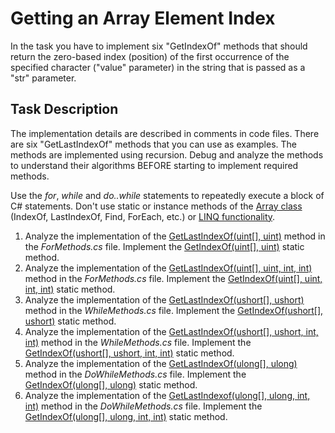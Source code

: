 # Getting an Array Element Index  

In the task you have to implement six "GetIndexOf" methods that should return the zero-based index (position) of the first occurrence of the specified character ("value" parameter) in the string that is passed as a "str" parameter.  


## Task Description

The implementation details are described in comments in code files. There are six "GetLastIndexOf" methods that you can use as examples. The methods are implemented using recursion. Debug and analyze the methods to understand their algorithms BEFORE starting to implement required methods.  

Use the _for_, _while_ and _do..while_ statements to repeatedly execute a block of C# statements. Don't use static or instance methods of the [Array class](https://docs.microsoft.com/en-us/dotnet/api/system.array) (IndexOf, LastIndexOf, Find, ForEach, etc.) or [LINQ functionality](https://docs.microsoft.com/en-us/dotnet/api/system.linq).  

1. Analyze the implementation of the [GetLastIndexOf(uint[], uint)](GettingArrayElementIndex/ForMethods.cs#L17) method in the _ForMethods.cs_ file. Implement the [GetIndexOf(uint[], uint)](GettingArrayElementIndex/ForMethods.cs#L5) static method.  
2. Analyze the implementation of the [GetLastIndexOf(uint[], uint, int, int)](GettingArrayElementIndex/ForMethods.cs#L35) method in the _ForMethods.cs_ file. Implement the [GetIndexOf(uint[], uint, int, int)](GettingArrayElementIndex/ForMethods.cs#L11) static method.  
3. Analyze the implementation of the [GetLastIndexOf(ushort[], ushort)](GettingArrayElementIndex/WhileMethods.cs#L17) method in the _WhileMethods.cs_ file. Implement the [GetIndexOf(ushort[], ushort)](GettingArrayElementIndex/WhileMethods.cs#L5) static method.  
4. Analyze the implementation of the [GetLastIndexOf(ushort[], ushort, int, int)](GettingArrayElementIndex/WhileMethods.cs#L38) method in the _WhileMethods.cs_ file. Implement the [GetIndexOf(ushort[], ushort, int, int)](GettingArrayElementIndex/WhileMethods.cs#L11) static method.  
5. Analyze the implementation of the [GetLastIndexOf(ulong[], ulong)](GettingArrayElementIndex/DoWhileMethods.cs#L17) method in the _DoWhileMethods.cs_ file. Implement the [GetIndexOf(ulong[], ulong)](GettingArrayElementIndex/DoWhileMethods.cs#L5) static method.  
6. Analyze the implementation of the [GetLastIndexof(ulong[], ulong, int, int)](GettingArrayElementIndex/DoWhileMethods.cs#L42) method in the _DoWhileMethods.cs_ file. Implement the [GetIndexOf(ulong[], ulong, int, int)](GettingArrayElementIndex/DoWhileMethods.cs#L11) static method.  
